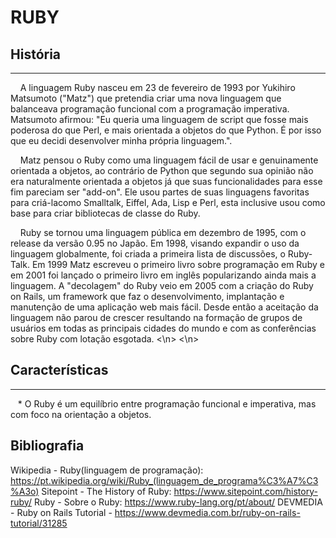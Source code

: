 # RUBY

## História
---

&nbsp;&nbsp;&nbsp; A linguagem Ruby nasceu em 23 de fevereiro de 1993 por Yukihiro Matsumoto ("Matz") que pretendia criar uma nova linguagem que balanceava programação funcional com a programação imperativa. Matsumoto afirmou: "Eu queria uma linguagem de script que fosse mais poderosa do que Perl, e mais orientada a objetos do que Python. É por isso que eu decidi desenvolver minha própria linguagem.".

&nbsp;&nbsp;&nbsp; Matz pensou o Ruby como uma linguagem fácil de usar e genuinamente orientada a objetos, ao contrário de Python que segundo sua opinião não era naturalmente orientada a objetos já que suas funcionalidades para esse fim pareciam ser "add-on". Ele usou partes de suas linguagens favoritas para criá-lacomo Smalltalk, Eiffel, Ada, Lisp e Perl, esta inclusive usou como base para criar bibliotecas de classe do Ruby.

&nbsp;&nbsp;&nbsp; Ruby se tornou uma linguagem pública em dezembro de 1995, com o release da versão 0.95 no Japão. Em 1998, visando expandir o uso da linguagem globalmente, foi criada a primeira lista de discussões, o Ruby-Talk. Em 1999 Matz escreveu o primeiro livro sobre programação em Ruby e em 2001 foi lançado o primeiro livro em inglês popularizando ainda mais a linguagem. A "decolagem" do Ruby veio em 2005 com a criação do Ruby on Rails, um framework que faz o desenvolvimento, implantação e manutenção de uma aplicação web mais fácil. Desde então a aceitação da linguagem não parou de crescer resultando na formação de grupos de usuários em todas as principais cidades do mundo e com as conferências sobre Ruby com lotação esgotada.
</n>
<\n>
<\n>
 
 
 
## Características
---

&nbsp;&nbsp;&nbsp;* O Ruby é um equilíbrio entre programação funcional e imperativa, mas com foco na orientação a objetos.






## Bibliografia

Wikipedia - Ruby(linguagem de programação): https://pt.wikipedia.org/wiki/Ruby_(linguagem_de_programa%C3%A7%C3%A3o)
Sitepoint - The History of Ruby: https://www.sitepoint.com/history-ruby/
Ruby - Sobre o Ruby: https://www.ruby-lang.org/pt/about/
DEVMEDIA - Ruby on Rails Tutorial - https://www.devmedia.com.br/ruby-on-rails-tutorial/31285







